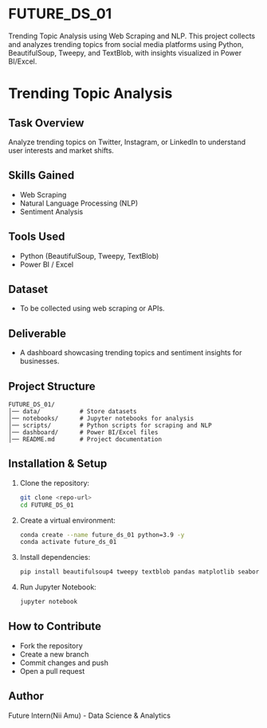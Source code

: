 # FUTURE_DS_01
Trending Topic Analysis using Web Scraping and NLP. This project collects and analyzes trending topics from social media platforms using Python, BeautifulSoup, Tweepy, and TextBlob, with insights visualized in Power BI/Excel.
# Trending Topic Analysis

## Task Overview
Analyze trending topics on Twitter, Instagram, or LinkedIn to understand user interests and market shifts.

## Skills Gained
- Web Scraping
- Natural Language Processing (NLP)
- Sentiment Analysis

## Tools Used
- Python (BeautifulSoup, Tweepy, TextBlob)
- Power BI / Excel

## Dataset
- To be collected using web scraping or APIs.

## Deliverable
- A dashboard showcasing trending topics and sentiment insights for businesses.

## Project Structure
```
FUTURE_DS_01/
│── data/           # Store datasets
│── notebooks/      # Jupyter notebooks for analysis
│── scripts/        # Python scripts for scraping and NLP
│── dashboard/      # Power BI/Excel files
│── README.md       # Project documentation
```

## Installation & Setup
1. Clone the repository:
   ```bash
   git clone <repo-url>
   cd FUTURE_DS_01
   ```
2. Create a virtual environment:
   ```bash
   conda create --name future_ds_01 python=3.9 -y
   conda activate future_ds_01
   ```
3. Install dependencies:
   ```bash
   pip install beautifulsoup4 tweepy textblob pandas matplotlib seaborn nltk openpyxl
   ```
4. Run Jupyter Notebook:
   ```bash
   jupyter notebook
   ```

## How to Contribute
- Fork the repository
- Create a new branch
- Commit changes and push
- Open a pull request

## Author
Future Intern(Nii Amu) - Data Science & Analytics

